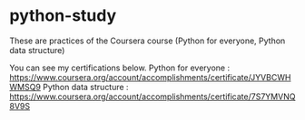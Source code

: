 # python-study

These are practices of the Coursera course (Python for everyone, Python data structure)

You can see my certifications below.
Python for everyone : https://www.coursera.org/account/accomplishments/certificate/JYVBCWHWMSQ9
Python data structure : https://www.coursera.org/account/accomplishments/certificate/7S7YMVNQ8V9S
